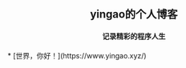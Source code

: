 <h2 align="center">yingao的个人博客</h2>
<h4 align="center">记录精彩的程序人生</h4>
* [世界，你好！](https://www.yingao.xyz/)
